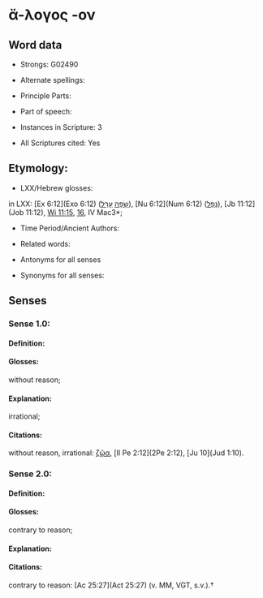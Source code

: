# ἄ-λογος -ον 

<!-- Status: S2=NeedsEdits -->
<!-- Lexica used for edits:   -->

## Word data

* Strongs: G02490

* Alternate spellings:



* Principle Parts: 


* Part of speech: 


* Instances in Scripture: 3

* All Scriptures cited: Yes

## Etymology: 


* LXX/Hebrew glosses: 

in LXX: [Ex 6:12](Exo 6:12) ([שָׂפָה](//en-uhl/H8193) [עָרֵל](//en-uhl/H6189)), [Nu 6:12](Num 6:12) ([נָפַל](//en-uhl/H5307)), [Jb 11:12](Job 11:12), [Wi 11:15](Wis.11.15), [16](Wis.11.16), IV Mac3*;

* Time Period/Ancient Authors: 


* Related words: 

* Antonyms for all senses

* Synonyms for all senses: 


## Senses 


### Sense  1.0: 

#### Definition: 

#### Glosses: 

without reason; 

#### Explanation: 

irrational; 

#### Citations: 

without reason, irrational: [ζῷα](), [II Pe 2:12](2Pe 2:12), [Ju 10](Jud 1:10). 

### Sense  2.0: 

#### Definition: 

#### Glosses: 

contrary to reason; 

#### Explanation: 


#### Citations: 

contrary to reason: [Ac 25:27](Act 25:27) (v. MM, VGT, s.v.).†
